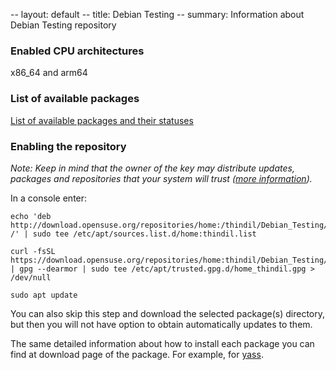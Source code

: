 -- layout: default
-- title: Debian Testing
-- summary: Information about Debian Testing repository
### Enabled CPU architectures
x86_64 and arm64

### List of available packages
[List of available packages and their statuses](https://build.opensuse.org/project/monitor/home:thindil?defaults=0&succeeded=1&failed=1&unresolvable=1&broken=1&blocked=1&dispatching=1&scheduled=1&building=1&finished=1&signing=1&locked=1&deleting=1&arch_aarch64=1&arch_armv7l=1&arch_x86_64=1a&repo_Debian_Testing=1)

### Enabling the repository

*Note: Keep in mind that the owner of the key may distribute updates, packages and
repositories that your system will trust ([more information](https://wiki.debian.org/SecureApt)).* 

In a console enter:

    echo 'deb http://download.opensuse.org/repositories/home:/thindil/Debian_Testing/ /' | sudo tee /etc/apt/sources.list.d/home:thindil.list

    curl -fsSL https://download.opensuse.org/repositories/home:thindil/Debian_Testing/Release.key | gpg --dearmor | sudo tee /etc/apt/trusted.gpg.d/home_thindil.gpg > /dev/null

    sudo apt update

You can also skip this step and download the selected package(s) directory, but then you will not have option to obtain automatically updates to them.

The same detailed information about how to install each package you can find at
download page of the package. For example, for [yass](https://software.opensuse.org//download.html?project=home%3Athindil&package=yass).
